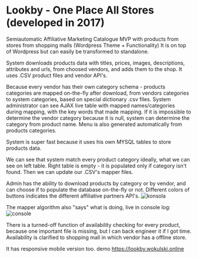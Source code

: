 # Lookby - One Place All Stores (developed in 2017)
Semiautomatic Affiliative Marketing Catalogue MVP with products from stores from shopping malls (Wordpress Theme + Functionality)
It is on top of Wordpress but can easily be transformed to standalone.

System downloads products data with titles, prices, images, descriptions, attributes and urls, from choosed vendors, and adds them to the shop.
It uses .CSV product files and vendor API's.

Because every vendor has their own category schema - products categories are mapped on-the-fly after download, from vendors categories to system categories, based on special dictionary .csv files.
System administrator can see AJAX live table with mapped names/categories during mapping, with the key words that made mapping.
If it is impossible to determine the vendor category because it is null, system can determine the category from product name. 
Menu is also generated automatically from products categories.

System is super fast because it uses his own MYSQL tables to store products data.

We can see that system match every product category ideally, what we can see on left table.
Right table is empty - it is populated only if category isn't found.
Then we can update our .CSV's mapper files.

Admin has the ability to download products by category or by vendor, and can choose if to populate the database on-the-fly or not.
Different colors of buttons indicates the different affiliative partners API's.
![konsola](https://user-images.githubusercontent.com/35747845/111485646-162e0d80-8737-11eb-9af8-d8c6fd584957.png)

The mapper algorithm also "says" what is doing, live in console log:
![console](https://user-images.githubusercontent.com/35747845/111493164-98213500-873d-11eb-83d4-0564d2133458.png)

There is a turned-off function of availability checking for every product,
because one important file is missing, but I can back engineer it if I got time.
Availability is clarified to shopping mall in which vendor has a offline store.

It has responsive mobile version too.
demo https://lookby.wokulski.online

